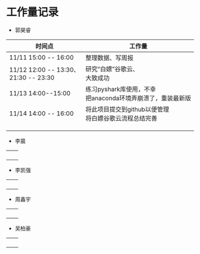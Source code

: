 # 工作量记录 

- 郭昊睿

| 时间点                                     | 工作量                                                       |
| ------------------------------------------ | ------------------------------------------------------------ |
| 11/11 15:00 -- 16:00                       | 整理数据、写周报                                             |
| 11/12 12:00 -- 13:30、<br />21:30 -- 23:30 | 研究“白嫖”谷歌云、<br />大致成功                             |
| 11/13 14:00--15:00                         | 练习pyshark库使用，不幸<br />把anaconda环境弄崩溃了，重装最新版 |
| 11/14 14:00 -- 16:00                       | 将此项目提交到github以便管理<br />将白嫖谷歌云流程总结完善   |
|                                            |                                                              |
|                                            |                                                              |
|                                            |                                                              |

- 李晨

|      |      |
| ---- | ---- |
|      |      |
|      |      |
|      |      |
|      |      |



- 李凯强

|      |      |
| ---- | ---- |
|      |      |
|      |      |
|      |      |
|      |      |

- 周鑫宇

|      |      |
| ---- | ---- |
|      |      |
|      |      |
|      |      |
|      |      |

- 吴柏豪

|      |      |
| ---- | ---- |
|      |      |
|      |      |
|      |      |
|      |      |

